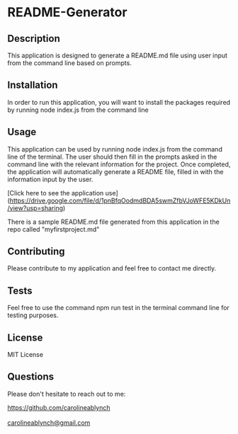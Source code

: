 # README-Generator 

## Description 

This application is designed to generate a README.md file using user input from the command line based on prompts. 

## Installation 

In order to run this application, you will want to install the packages required by running node index.js from the command line 

## Usage 

This application can be used by running node index.js from the command line of the terminal. The user should then fill in the prompts asked in the command line with the relevant information for the project. Once completed, the application will automatically generate a README file, filled in with the information input by the user. 

[Click here to see the application use] (https://drive.google.com/file/d/1pnBfqOodmdBDA5swmZfbVJoWFE5KDkUn/view?usp=sharing)

There is a sample README.md file generated from this application in the repo called "myfirstproject.md"

## Contributing 

Please contribute to my application and feel free to contact me directly. 

## Tests 

Feel free to use the command npm run test in the terminal command line for testing purposes. 

## License 

MIT License 

## Questions 

Please don't hesitate to reach out to me: 

https://github.com/carolineablynch
<br></br>
carolineablynch@gmail.com 
